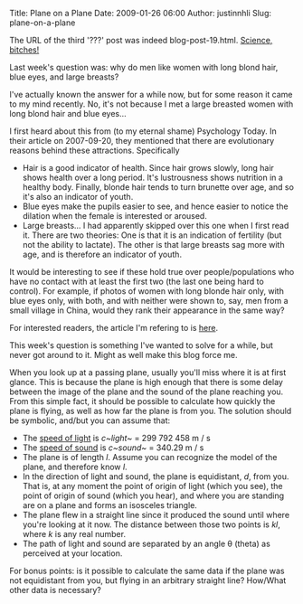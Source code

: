 Title: Plane on a Plane
Date: 2009-01-26 06:00
Author: justinnhli
Slug: plane-on-a-plane

The URL of the third '???' post was indeed blog-post-19.html. [Science,
bitches!](http://store.xkcd.com/#Science)

Last week's question was: why do men like women with long blond hair,
blue eyes, and large breasts?

I've actually known the answer for a while now, but for some reason it
came to my mind recently. No, it's not because I met a large breasted
women with long blond hair and blue eyes...

I first heard about this from (to my eternal shame) Psychology Today. In
their article on 2007-09-20, they mentioned that there are evolutionary
reasons behind these attractions. Specifically

-   Hair is a good indicator of health. Since hair grows slowly, long
    hair shows health over a long period. It's lustrousness shows
    nutrition in a healthy body. Finally, blonde hair tends to turn
    brunette over age, and so it's also an indicator of youth.
-   Blue eyes make the pupils easier to see, and hence easier to notice
    the dilation when the female is interested or aroused.
-   Large breasts... I had apparently skipped over this one when I first
    read it. There are two theories: One is that it is an indication of
    fertility (but not the ability to lactate). The other is that large
    breasts sag more with age, and is therefore an indicator of youth.

It would be interesting to see if these hold true over
people/populations who have no contact with at least the first two (the
last one being hard to control). For example, if photos of women with
long blonde hair only, with blue eyes only, with both, and with neither
were shown to, say, men from a small village in China, would they rank
their appearance in the same way?

For interested readers, the article I'm refering to is
[here](http://www.psychologytoday.com/articles/index.php?term=pto-4359.html).

This week's question is something I've wanted to solve for a while, but
never got around to it. Might as well make this blog force me.

When you look up at a passing plane, usually you'll miss where it is at
first glance. This is because the plane is high enough that there is
some delay between the image of the plane and the sound of the plane
reaching you. From this simple fact, it should be possible to calculate
how quickly the plane is flying, as well as how far the plane is from
you. The solution should be symbolic, and/but you can assume that:

-   The [speed of
    light](http://www.google.com/search?hl=en&q=speed%20of%20light) is
    *c~light~* = 299 792 458 m / s
-   The [speed of
    sound](http://www.google.com/search?hl=en&q=speed%20of%20sound) is
    *c~sound~* = 340.29 m / s
-   The plane is of length *l*. Assume you can recognize the model of
    the plane, and therefore know *l*.
-   In the direction of light and sound, the plane is equidistant, *d*,
    from you. That is, at any moment the point of origin of light (which
    you see), the point of origin of sound (which you hear), and where
    you are standing are on a plane and forms an isosceles triangle.
-   The plane flew in a straight line since it produced the sound until
    where you're looking at it now. The distance between those two
    points is *kl*, where *k* is any real number.
-   The path of light and sound are separated by an angle θ (theta) as
    perceived at your location.

For bonus points: is it possible to calculate the same data if the plane
was not equidistant from you, but flying in an arbitrary straight line?
How/What other data is necessary?

